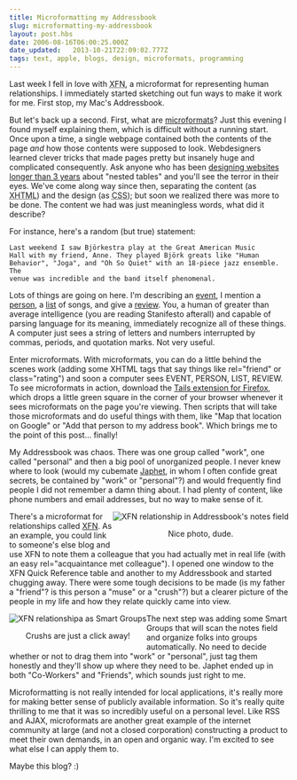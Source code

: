 ```yaml
---
title: Microformatting my Addressbook
slug: microformatting-my-addressbook
layout: post.hbs
date: 2006-08-16T06:00:25.000Z
date_updated:   2013-10-21T22:09:02.777Z
tags: text, apple, blogs, design, microformats, programming
---
```


Last week I fell in love with <acronym title="XHTML Friends Network">XFN</acronym>, a microformat for representing human relationships. I immediately started sketching out fun ways to make it work for me. First stop, my Mac's Addressbook.<!--more-->

But let's back up a second. First, what are <a href="http://microformats.org/" title="Microformats.org, a good place to start">microformats</a>? Just this evening I found myself explaining them, which is difficult without a running start. Once upon a time, a single webpage contained both the contents of the page <em>and</em> how those contents were supposed to look. Webdesigners learned clever tricks that made pages pretty but insanely huge and complicated consequently. Ask anyone who has been <a href="http://alistapart.com/articles/journey/" title="'A Web Designer's Journey' on A List Apart">designing websites longer than 3 years</a> about "nested tables" and you'll see the terror in their eyes. We've come along way since then, separating the content (as <acronym title="eXtensible HyperText Markup Language">XHTML</acronym>) and the design (as <acronym title="Cascading StyleSheet">CSS</acronym>); but soon we realized there was more to be done. The content we had was just meaningless words, what did it describe?

For instance, here's a random (but true) statement:

<code>Last weekend I saw Bj&ouml;rkestra play at the Great American Music Hall with my friend, Anne. They played Bj&ouml;rk greats like "Human Behavior", "Joga", and "Oh So Quiet" with an 18-piece jazz ensemble. The venue was incredible and the band itself phenomenal.</code>

Lots of things are going on here. I'm describing an <a href="http://microformats.org/wiki/hcalendar" title="hCalendar on Microformats.org">event</a>, I mention a <a href="http://microformats.org/wiki/hcard" title="hCard on Microformats.org">person</a>, a <a href="http://microformats.org/wiki/xoxo" title="XOXO on Microformats.org">list</a> of songs, and give a <a href="http://microformats.org/wiki/hreview" title="hReview on Microformats.org">review</a>. You, a human of greater than average intelligence (you are reading Stanifesto afterall) and capable of parsing language for its meaning, immediately recognize all of these things. A computer just sees a string of letters and numbers interrupted by commas, periods, and quotation marks. Not very useful.

Enter microformats. With microformats, you can do a little behind the scenes work (adding some XHTML tags that say things like rel="friend" or class="rating") and soon a computer sees EVENT, PERSON, LIST, REVIEW. To see microformats in action, download the <a href="http://blog.codeeg.com/tails-firefox-extension-03/" title="Don't Forget to Plant It">Tails extension for Firefox</a>, which drops a little green square in the corner of your browser whenever it sees microformats on the page you're viewing. Then scripts that will take those microformats and do useful things with them, like "Map that location on Google" or "Add that person to my address book". Which brings me to the point of this post... finally!

My Addressbook was chaos. There was one group called "work", one called "personal" and then a big pool of unorganized people. I never knew where to look (would my cubemate <a href="http://floatingark.blogspot.com/" title="FloatingArk">Japhet</a>, in whom I often confide great secrets, be contained by "work" or "personal"?) and would frequently find people I did not remember a damn thing about. I had plenty of content, like phone numbers and email addresses, but no way to make sense of it.

<div class="pullquote" style="float:right; text-align:center;">
<img class="content" src="https://assets.stanifesto.com/images/2006/08/xfnJaphet.jpg" alt="XFN relationship in Addressbook's notes field" />
<p class="small">Nice photo, dude.</p>
</div>

There's a microformat for relationships called <a href="http://gmpg.org/xfn/" title="GMPG.org">XFN</a>. As an example, you could link to someone's else blog and use XFN to note them a colleague that you had actually met in real life (with an easy rel="acquaintance met colleague"). I opened one window to the XFN Quick Reference table and another to my Addressbook and started chugging away. There were some tough decisions to be made (is my father a "friend"? is this person a "muse" or a "crush"?) but a clearer picture of the people in my life and how they relate quickly came into view.

<div class="pullquote" style="float:left; text-align:center;">
<img class="content" src="https://assets.stanifesto.com/images/2006/08/xfnGroups.jpg" alt="XFN relationshipa as Smart Groups" />
<p class="small">Crushs are just a click away!</p>
</div>

The next step was adding some Smart Groups that will scan the notes field and organize folks into groups automatically. No need to decide whether or not to drag them into "work" or "personal", just tag them honestly and they'll show up where they need to be. Japhet ended up in both "Co-Workers" and "Friends", which sounds just right to me.

Microformatting is not really intended for local applications, it's really more for making better sense of publicly available information. So it's really quite thrilling to me that it was so incredibly useful on a personal level. Like RSS and AJAX, microformats are another great example of the internet community at large (and not a closed corporation) constructing a product to meet their own demands, in an open and organic way. I'm excited to see what else I can apply them to.

Maybe this blog? :)
